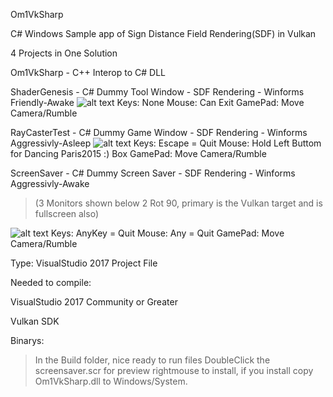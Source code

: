 Om1VkSharp 


C# Windows Sample app of Sign Distance Field Rendering(SDF) in Vulkan

4 Projects in One Solution

Om1VkSharp - C++ Interop to C# DLL


ShaderGenesis - C# Dummy Tool Window - SDF Rendering - Winforms Friendly-Awake
![alt text](https://vectorgenesis.net/post/Om1VkSharpSampleToolWindow.png "Tool Window")
Keys: None
Mouse: Can Exit
GamePad: Move Camera/Rumble


RayCasterTest - C# Dummy Game Window - SDF Rendering - Winforms Aggressivly-Asleep
![alt text](https://vectorgenesis.net/post/Om1VkSharpSampleGameWindow.png "Tool Window")
Keys: Escape = Quit
Mouse: Hold Left Buttom for Dancing Paris2015 :) Box
GamePad: Move Camera/Rumble


ScreenSaver - C# Dummy Screen Saver - SDF Rendering - Winforms Aggressivly-Awake

> (3 Monitors shown below 2 Rot 90, primary is the Vulkan target and is fullscreen also)

![alt text](https://vectorgenesis.net/post/Om1VkSharpSampleScreenSaver2.png "Tool Window")
Keys: AnyKey = Quit
Mouse: Any = Quit
GamePad: Move Camera/Rumble


Type: VisualStudio 2017 Project File

Needed to compile:

VisualStudio 2017 Community or Greater

Vulkan SDK

Binarys:

> In the Build folder, nice ready to run files
> DoubleClick the screensaver.scr for preview rightmouse to install, if you install copy Om1VkSharp.dll to Windows/System.
